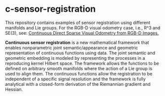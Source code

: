 # c-sensor-registration

This repository contains examples of sensor registration using different manifolds and Lie groups. For the RGB-D visual odometry case, i.e., R^3 and SE(3), see:
<a href="https://github.com/MaaniGhaffari/cvo-rgbd" target="_blank">Continuous Direct Sparse Visual Odometry from RGB-D Images.</a>

**Continuous sensor registration** is a new mathematical framework that enables nonparametric joint semantic/appearance and geometric representation of continuous functions using data. The joint semantic and geometric embedding is modeled by representing the processes in a reproducing kernel Hilbert space. The framework allows the functions to be defined on arbitrary smooth manifolds where the action of a Lie group is used to align them. The continuous functions allow the registration to be independent of a specific signal resolution and the framework is fully analytical with a closed-form derivation of the Riemannian gradient and Hessian.
<!--
## Citations
* William Clark, Maani Ghaffari, Anthony Bloch. "Nonparametric Continuous Sensor Registration." arXiv preprint coming soon!
```
@article{clark2020ncsr,
  title={Nonparametric Continuous Sensor Registration},
  author={Clark, William and Ghaffari, Maani and Bloch, Anthony},
  journal={??},
  year={2020}
}
```
-->
